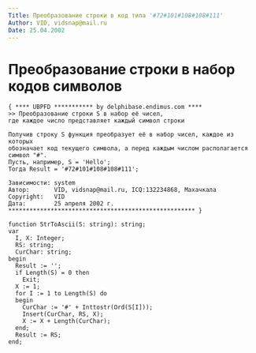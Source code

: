 ```yaml
---
Title: Преобразование строки в код типа '#72#101#108#108#111'
Author: VID, vidsnap@mail.ru
Date: 25.04.2002
---
```



Преобразование строки в набор кодов символов
===============

    { **** UBPFD *********** by delphibase.endimus.com ****
    >> Преобразование строки S в набор её чисел,
    где каждое число представляет каждый символ строки
     
    Получив строку S функция преобразует её в набор чисел, каждое из которых
    обозначает код текущего символа, а перед каждым числом располагается символ "#".
    Пусть, например, S = 'Hello';
    Тогда Result = '#72#101#108#108#111';
     
    Зависимости: system
    Автор:       VID, vidsnap@mail.ru, ICQ:132234868, Махачкала
    Copyright:   VID
    Дата:        25 апреля 2002 г.
    ***************************************************** }
     
    function StrToAscii(S: string): string;
    var
      I, X: Integer;
      RS: string;
      CurChar: string;
    begin
      Result := '';
      if Length(S) = 0 then
        Exit;
      X := 1;
      for I := 1 to Length(S) do
      begin
        CurChar := '#' + Inttostr(Ord(S[I]));
        Insert(CurChar, RS, X);
        X := X + Length(CurChar);
      end;
      Result := RS;
    end;
 

